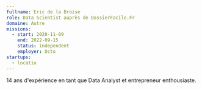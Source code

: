 ```yaml
---
fullname: Eric de la Broise
role: Data Scientist auprès de DossierFacile.Fr
domaine: Autre
missions:
  - start: 2020-11-09
    end: 2022-09-15
    status: independent
    employer: Octo
startups:
  - locatio
---
```


14 ans d'expérience en tant que Data Analyst et entrepreneur enthousiaste.
